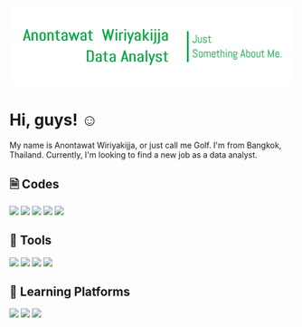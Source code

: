 ![Header](github_header.jpg "Header")

# Hi, guys! &#x263a;

My name is Anontawat Wiriyakijja, or just call me Golf. I'm from Bangkok, Thailand. Currently, I'm looking to find a new job as a data analyst.

## 🗎 Codes

![](https://img.shields.io/badge/CODE-Python-informational?style=for-the-badge&logo=Python&logoColor=white&color=00ab44)
![](https://img.shields.io/badge/CODE-R-informational?style=for-the-badge&logo=R&logoColor=white&color=00ab44)
![](https://img.shields.io/badge/CODE-HTML-informational?style=for-the-badge&logo=HTML5&logoColor=white&color=00ab44)
![](https://img.shields.io/badge/CODE-CSS-informational?style=for-the-badge&logo=CSS3&logoColor=white&color=00ab44)
![](https://img.shields.io/badge/CODE-JavaScript-informational?style=for-the-badge&logo=JavaScript&logoColor=white&color=00ab44)

## 🧰 Tools

![](https://img.shields.io/badge/TOOL-JupyterNotebook-informational?style=for-the-badge&logo=Jupyter&logoColor=white&color=00ab44)
![](https://img.shields.io/badge/TOOL-RStudio-informational?style=for-the-badge&logo=RStudio&logoColor=white&color=00ab44)
![](https://img.shields.io/badge/TOOL-Tableau-informational?style=for-the-badge&logo=Tableau&logoColor=white&color=00ab44)
![](https://img.shields.io/badge/TOOL-WordPress-informational?style=for-the-badge&logo=WordPress&logoColor=white&color=00ab44)

## 📖 Learning Platforms

![](https://img.shields.io/badge/LEARNING-Coursera-informational?style=for-the-badge&logo=Coursera&logoColor=white&color=00ab44)
![](https://img.shields.io/badge/LEARNING-DataCamp-informational?style=for-the-badge&logo=DataCamp&logoColor=white&color=00ab44)
![](https://img.shields.io/badge/LEARNING-GoogleAnalytics-informational?style=for-the-badge&logo=GoogleAnalytics&logoColor=white&color=00ab44)

